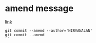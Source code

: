 # amend message
[link](https://www.atlassian.com/git/tutorials/rewriting-history)
```
git commit --amend --author='NIRVANALAN'
git commit --amend 
``